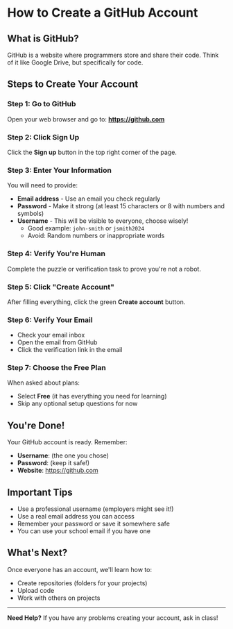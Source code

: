 # How to Create a GitHub Account

## What is GitHub?
GitHub is a website where programmers store and share their code. Think of it like Google Drive, but specifically for code.

## Steps to Create Your Account

### Step 1: Go to GitHub
Open your web browser and go to: **https://github.com**

### Step 2: Click Sign Up
Click the **Sign up** button in the top right corner of the page.

### Step 3: Enter Your Information
You will need to provide:
- **Email address** - Use an email you check regularly
- **Password** - Make it strong (at least 15 characters or 8 with numbers and symbols)
- **Username** - This will be visible to everyone, choose wisely!
  - Good example: `john-smith` or `jsmith2024`
  - Avoid: Random numbers or inappropriate words

### Step 4: Verify You're Human
Complete the puzzle or verification task to prove you're not a robot.

### Step 5: Click "Create Account"
After filling everything, click the green **Create account** button.

### Step 6: Verify Your Email
- Check your email inbox
- Open the email from GitHub
- Click the verification link in the email

### Step 7: Choose the Free Plan
When asked about plans:
- Select **Free** (it has everything you need for learning)
- Skip any optional setup questions for now

## You're Done! 
Your GitHub account is ready. Remember:
- **Username**: (the one you chose)
- **Password**: (keep it safe!)
- **Website**: https://github.com

## Important Tips
- Use a professional username (employers might see it!)  
- Use a real email address you can access  
- Remember your password or save it somewhere safe  
- You can use your school email if you have one  

## What's Next?
Once everyone has an account, we'll learn how to:
- Create repositories (folders for your projects)
- Upload code
- Work with others on projects

---

**Need Help?** If you have any problems creating your account, ask in class!